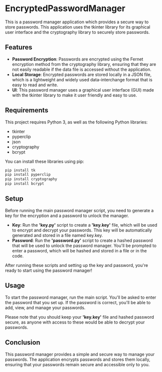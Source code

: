 # EncryptedPasswordManager

This is a password manager application which provides a secure way to store passwords. This application uses the tkinter library for its graphical user interface and the cryptography library to securely store passwords.

## Features

- **Password Encryption**: Passwords are encrypted using the Fernet encryption method from the cryptography library, ensuring that they are not easily readable if the data file is accessed without the application.
- **Local Storage**: Encrypted passwords are stored locally in a JSON file, which is a lightweight and widely used data-interchange format that is easy to read and write.
- **UI**: This password manager uses a graphical user interface (GUI) made with the tkinter library to make it user friendly and easy to use.

## Requirements

This project requires Python 3, as well as the following Python libraries:

- tkinter
- pyperclip
- json
- cryptography
- bcrypt

You can install these libraries using pip:

```bash
pip install tk
pip install pyperclip
pip install cryptography
pip install bcrypt
```
## Setup

Before running the main password manager script, you need to generate a key for the encryption and a password to unlock the manager.

- **Key**: Run the **'key.py'** script to create a **'key.key'** file, which will be used to encrypt and decrypt your passwords. This key will be automatically generated and stored in a file named key.key.
- **Password**: Run the **'password.py'** script to create a hashed password that will be used to unlock the password manager. You'll be prompted to enter a password, which will be hashed and stored in a file or in the code.

After running these scripts and setting up the key and password, you're ready to start using the password manager!

## Usage 

To start the password manager, run the main script. You'll be asked to enter the password that you set up. If the password is correct, you'll be able to add, view, and manage your passwords.

Please note that you should keep your **'key.key'** file and hashed password secure, as anyone with access to these would be able to decrypt your passwords.

## Conclusion

This password manager provides a simple and secure way to manage your passwords. The application encrypts passwords and stores them locally, ensuring that your passwords remain secure and accessible only to you.
